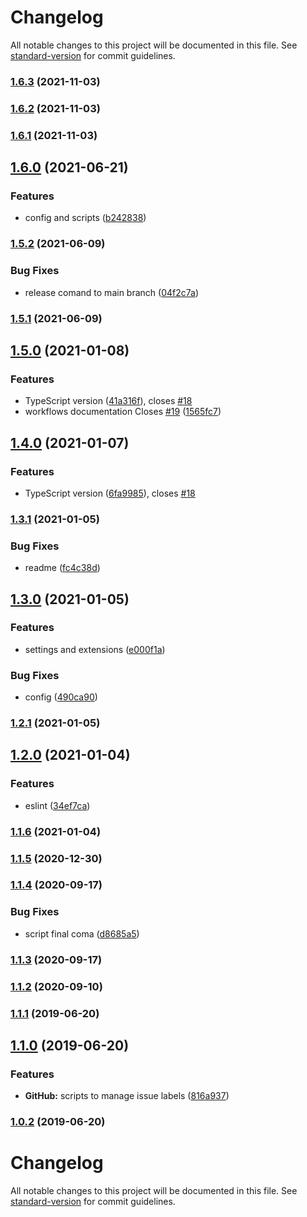 # Changelog

All notable changes to this project will be documented in this file. See [standard-version](https://github.com/conventional-changelog/standard-version) for commit guidelines.

### [1.6.3](https://github.com/AtomicBuilders/quark/compare/v1.6.2...v1.6.3) (2021-11-03)

### [1.6.2](https://github.com/AtomicBuilders/quark/compare/v1.6.1...v1.6.2) (2021-11-03)

### [1.6.1](https://github.com/AtomicBuilders/quark/compare/v1.6.0...v1.6.1) (2021-11-03)

## [1.6.0](https://github.com/AtomicBuilders/quark/compare/v1.5.2...v1.6.0) (2021-06-21)


### Features

* config and scripts ([b242838](https://github.com/AtomicBuilders/quark/commit/b2428386a95f3ffb8d5ad5c9af6679035f66c8e4))

### [1.5.2](https://github.com/AtomicBuilders/quark/compare/v1.5.1...v1.5.2) (2021-06-09)


### Bug Fixes

* release comand to main branch ([04f2c7a](https://github.com/AtomicBuilders/quark/commit/04f2c7a595b0233955002a24674453073e39597f))

### [1.5.1](https://github.com/AtomicBuilders/quark/compare/v1.5.0...v1.5.1) (2021-06-09)

## [1.5.0](https://github.com/AtomicBuilders/quark/compare/v1.4.0...v1.5.0) (2021-01-08)


### Features

* TypeScript version ([41a316f](https://github.com/AtomicBuilders/quark/commit/41a316f011fe96173e15bd1ada3f42bf91ab6b49)), closes [#18](https://github.com/AtomicBuilders/quark/issues/18)
* workflows documentation Closes [#19](https://github.com/AtomicBuilders/quark/issues/19) ([1565fc7](https://github.com/AtomicBuilders/quark/commit/1565fc7a4ab78415433cdaff5ca96d9d4d02dd4b))

## [1.4.0](https://github.com/AtomicBuilders/quark/compare/v1.3.1...v1.4.0) (2021-01-07)


### Features

* TypeScript version ([6fa9985](https://github.com/AtomicBuilders/quark/commit/6fa998508f15969f3773436abfa5b3d1c203719c)), closes [#18](https://github.com/AtomicBuilders/quark/issues/18)

### [1.3.1](https://github.com/AtomicBuilders/quark/compare/v1.3.0...v1.3.1) (2021-01-05)


### Bug Fixes

* readme ([fc4c38d](https://github.com/AtomicBuilders/quark/commit/fc4c38d1ab1a0c8592b4498f75c73e4fd757efd2))

## [1.3.0](https://github.com/AtomicBuilders/quark/compare/v1.2.1...v1.3.0) (2021-01-05)


### Features

* settings and extensions ([e000f1a](https://github.com/AtomicBuilders/quark/commit/e000f1a94156989083f822870f0ff2c76169c5c7))


### Bug Fixes

* config ([490ca90](https://github.com/AtomicBuilders/quark/commit/490ca90b4a44460d39a3944dce8fb8c95249044f))

### [1.2.1](https://github.com/AtomicBuilders/quark/compare/v1.2.0...v1.2.1) (2021-01-05)

## [1.2.0](https://github.com/AtomicBuilders/quark/compare/v1.1.6...v1.2.0) (2021-01-04)


### Features

* eslint ([34ef7ca](https://github.com/AtomicBuilders/quark/commit/34ef7ca9fb76474979bf747398f03a39552549c3))

### [1.1.6](https://github.com/AtomicBuilders/quark/compare/v1.1.5...v1.1.6) (2021-01-04)

### [1.1.5](https://github.com/AtomicBuilders/quark/compare/v1.1.4...v1.1.5) (2020-12-30)

### [1.1.4](https://github.com/AtomicBuilders/quark/compare/v1.1.3...v1.1.4) (2020-09-17)


### Bug Fixes

* script final coma ([d8685a5](https://github.com/AtomicBuilders/quark/commit/d8685a57c3e2f255b2eb6e2c638f1ce0b5bf9c15))

### [1.1.3](https://github.com/AtomicBuilders/quark/compare/v1.1.2...v1.1.3) (2020-09-17)

### [1.1.2](https://github.com/AtomicBuilders/quark/compare/v1.1.1...v1.1.2) (2020-09-10)

### [1.1.1](https://github.com/AtomicBuilders/quark/compare/v1.1.0...v1.1.1) (2019-06-20)



## [1.1.0](https://github.com/AtomicBuilders/quark/compare/v1.0.2...v1.1.0) (2019-06-20)


### Features

* **GitHub:** scripts to manage issue labels ([816a937](https://github.com/AtomicBuilders/quark/commit/816a937))



### [1.0.2](https://github.com/AtomicBuilders/quark/compare/v1.0.1...v1.0.2) (2019-06-20)



# Changelog

All notable changes to this project will be documented in this file. See [standard-version](https://github.com/conventional-changelog/standard-version) for commit guidelines.
